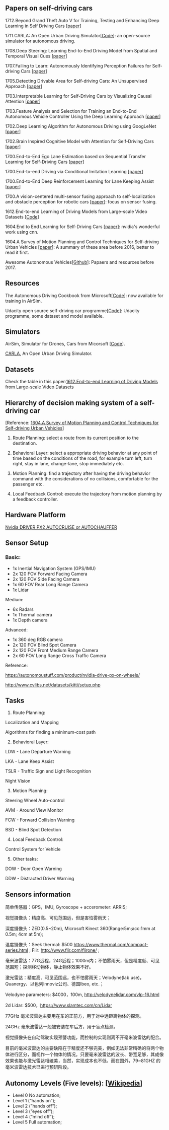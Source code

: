 ## Papers on self-driving cars 

1712.Beyond Grand Theft Auto V for Training, Testing and Enhancing Deep Learning in Self Driving Cars [[paper](https://arxiv.org/abs/1712.01397)]

1711.CARLA: An Open Urban Driving Simulator[[Code](https://github.com/carla-simulator/carla)]: an open-source simulator for autonomous driving.

1708.Deep Steering: Learning End-to-End Driving Model from Spatial and Temporal Visual Cues [[paper](https://arxiv.org/abs/1708.03798)]

1707.Failing to Learn: Autonomously Identifying Perception Failures for Self-driving Cars [[paper](https://arxiv.org/abs/1707.00051)]

1705.Detecting Drivable Area for Self-driving Cars: An Unsupervised Approach [[paper](https://arxiv.org/abs/1705.00451)]

1703.Interpretable Learning for Self-Driving Cars by Visualizing Causal Attention [[paper](https://arxiv.org/abs/1703.10631)]

1703.Feature Analysis and Selection for Training an End-to-End Autonomous Vehicle Controller Using the Deep Learning Approach [[paper]()]

1702.Deep Learning Algorithm for Autonomous Driving using GoogLeNet [[paper](https://arxiv.org/abs/1703.09744)]

1702.Brain Inspired Cognitive Model with Attention for Self-Driving Cars [[paper](https://arxiv.org/abs/1702.05596)]

1700.End-to-End Ego Lane Estimation based on Sequential Transfer Learning for Self-Driving Cars [[paper](http://ieeexplore.ieee.org/document/8014892/)]

1700.End-to-end Driving via Conditional Imitation Learning [[paper](https://arxiv.org/abs/1710.02410)]

1700.End-to-End Deep Reinforcement Learning for Lane Keeping Assist [[paper](https://arxiv.org/abs/1612.04340)]

1700.A vision-centered multi-sensor fusing approach to self-localization and obstacle perception for robotic cars [[paper](https://link.springer.com/article/10.1631/FITEE.1601873)]: focus on sensor fusing.

1612.End-to-end Learning of Driving Models from Large-scale Video Datasets [[Code](https://github.com/gy20073/BDD_Driving_Model)]

1604.End to End Learning for Self-Driving Cars [[paper](https://arxiv.org/abs/1604.07316)]: nvidia's wonderful work using cnn.

1604.A Survey of Motion Planning and Control Techniques for Self-driving Urban Vehicles [[paper](https://arxiv.org/abs/1604.07446)]: A summary of these area before 2016, better to read it first.

Awesome Autonomous Vehicles[[Github](https://github.com/takeitallsource/awesome-autonomous-vehicles)]: Papaers and resources before 2017.

## Resources

The Autonomous Driving Cookbook from Microsoft[[Code](https://github.com/Microsoft/AutonomousDrivingCookbook)]: now available for training in AirSim.

Udacity open source self-driving car programme[[Code](https://github.com/udacity/self-driving-car)]: Udacity programme, some dataset
and model available.


## Simulators

AirSim, Simulator for Drones, Cars from Micorsoft [[Code](https://github.com/Microsoft/AirSim)].

[CARLA](http://www.carla.org), An Open Urban Driving Simulator.

## Datasets

Check the table in this paper:[1612.End-to-end Learning of Driving Models from Large-scale Video Datasets](https://arxiv.org/pdf/1612.01079.pdf)

## Hierarchy of decision making system of a self-driving car 
[Reference: [1604.A Survey of Motion Planning and Control Techniques for Self-driving Urban Vehicles](https://arxiv.org/pdf/1604.07446.pdf)]

1. Route Planning: select a route from its current position to the destination.

2. Behavioral Layer: select a appropriate driving behavior at any point of time based on the conditions of the road, for example turn left, turn right, stay in lane, change-lane, stop immediately etc.

3. Motion Planning: find a trajectory after having the driving behavior command with the considerations of no collisions, comfortable for the passenger etc.

4. Local Feedback Control: execute the trajectory from motion planning by a feedback controller.

## Hardware Platform
[Nvidia DRIVER PX2 AUTOCRUISE or AUTOCHAUFFER](https://developer.nvidia.com/drive/hardware)

## Sensor Setup
### Basic:
* 1x Inertial Navigation System (GPS/IMU)
* 2x 120 FOV Forward Facing Camera
* 2x 120 FOV Side Facing Camera
* 1x 60 FOV Rear Long Range Camera
* 1x Lidar

Medium:
* 6x Radars
* 1x Thermal camera
* 1x Depth camera

Advanced:
* 1x 360 deg RGB camera
* 2x 120 FOV Blind Spot Camera
* 2x 120 FOV Front Medium Range Camera
* 2x 60 FOV Long Range Cross Traffic Camera

Reference:

https://autonomoustuff.com/product/nvidia-drive-px-on-wheels/

http://www.cvlibs.net/datasets/kitti/setup.php

## Tasks
1. Route Planning:

Localization and Mapping

Algorithms for finding a minimum-cost path

2. Behavioral Layer:

LDW - Lane Departure Warning

LKA - Lane Keep Assist

TSLR - Traffic Sign and Light Recognition

Night Vision

3. Motion Planning:

Steering Wheel Auto-control

AVM - Around View Monitor

FCW - Forward Collision Warning

BSD - Blind Spot Detection

4. Local Feedback Control:

Control System for Vehicle

5. Other tasks:

DOW - Door Open Warning

DDW - Distracted Driver Warning

## Sensors information
简单传感器：GPS，IMU, Gyroscope + accerometer: ARRIS;

视觉摄像头：精度高、可见范围远，但是害怕雾雨天；

深度摄像头：ZED(0.5~20m), Microsoft Kinect 360(Range:5m;acc:1mm at 0.5m; 4cm at 5m);

温度摄像头：Seek thermal: $500 https://www.thermal.com/compact-series.html ; Flir: http://www.flir.com/flirone/ ;

毫米波雷达：77G远程，24G近程；1000m内；不怕雾雨天，但是精度低、可见范围短；探测移动物体，静止物体效果不好。

激光雷达：精度高、可见范围远，也不怕雾雨天；Velodyne(lab use)，Quanergy、以色列Innoviz公司、德国Ibeo, etc.；

Velodyne parameters: $4000，100m, http://velodynelidar.com/vlp-16.html

2d Lidar: $500，https://www.slamtec.com/cn/Lidar

77GHz 毫米波雷达主要用在车的正前方，用于对中远距离物体的探测。

24GHz 毫米波雷达一般被安装在车后方，用于盲点检测。

视觉摄像头在自动驾驶实现预警功能，而控制的实现则离不开毫米波雷达的配合。

目前的毫米波雷达的主要缺陷在于精度还不够完美，例如无法非常精确的将两个物体进行区分，而视作一个物体的情况。只要毫米波雷达的波长、带宽足够，其成像效果也能与激光雷达相媲美，当然，实现成本也不低。而在国外，79~81GHZ 的毫米波雷达技术已进行预研阶段。

## Autonomy Levels (Five levels): [[Wikipedia](https://en.wikipedia.org/wiki/Autonomous_car#Levels_of_driving_automation)]
* Level 0 No automation;
* Level 1 (”hands on”);
* Level 2 (”hands off”);
* Level 3 (”eyes off”);
* Level 4 (”mind off”);
* Level 5 Full automation;



